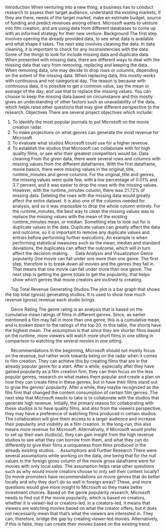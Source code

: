 Introduction
When venturing into a new thing, a business has to conduct research to assess their target audience, understand the existing markets, if they are there, needs of the target market, make an estimate budget, source of funding and predict revenues among others. Microsoft wants to venture into film creation, and are using data from different databases to come up with an informed strategy for their new venture.
Background
The first step involves opening the already provided data, to see what data is available and what shape it takes. The next step involves cleaning the data. In data cleaning, it is important to check for any inconsistencies with the data. Some of the things to look for include missing data and duplicate data. When presented with missing data, there are different ways to deal with the missing data that vary from removing, replacing and keeping the data.  When removing data, one may decide to drop rows or columns, depending on the extent of the missing data. When replacing data, this mostly works with continuous and not categorical day. The reason is because with continuous data, it is possible to get a common value, say the mean or average of the day, and use that to replace the missing values. You can choose to keep the missing data based on circumstance and this mostly gives an understanding of other factors such as unavailability of the data, which helps raise other questions that may give different perspective to the research.
Objectives
There are several project objectives which include:
1.	To identify the most popular journals to put Microsoft on the movie creation radar.
2.	To make projections on what genres can generate the most revenue for Microsoft
3.	To evaluate what studios Microsoft could use for a higher revenue.
4.	To establish the studios that Microsoft can collaborate with for high quality films, or see who their greatest competitors would be.
Data cleaning
From the given data, there were several rows and columns with missing values from the different dataframes. With the first dataframe, movie basics, there were missing values in the original_title, runtime_minutes and genre columns. For the original_title and genres, the missing values were quite few, with a low percentage of 0.01% and 3.7 percent, and it was easier to drop the rows with the missing values. However, with the runtime_minutes column, there was 21.72% of missing data. Deleting the rows with the missing data would greatly affect the entire dataset. It is also one of the columns needed for analysis, and so it was impossible to drop the whole column entirely. For the runtime_minutes, the best way to clean the missing values was to replace the missing values with the mean of the existing runtime_minutes mean, or median.
Something else to look out for is duplicate values in the data. Duplicate values can greatly affect the data and outcome, so it is important to remove any duplicate values and entries before performing further executions. An example is when performing statistical measures such as the mean, median and standard deviations, the duplicates can affect the outcome, which will in turn affect the decision-making.
 
Data Analysis and Visualization
Genre popularity
One movie can fall under one more than one genre. The first step, therefore is to break down all movies and the genres they fall in. That means that one movie can fall under more than one genre. The next step is getting the genre totals to get the popularity, that helps show which genres that movie creators are inclined to creating.
 

 
Top Total Revenue Generating Studios
The plot is a bar graph that shows the top total (gross) generating studios. It is used to show how much revenue (gross) revenue each studio brings.

 
 
Genre Rating
The genre rating is an analysis that is based on the cumulative mean ratings of films in different genres. Since, as earlier mentioned a film may fall in more than one genre, this is a cumulative mean, and is broken down to the ratings of the top 20. In this table, the shorts have the highest mean. The assumption is that since they are shorter films based on the runtime, more viewers will watch more short films in one sitting in comparison to watching the several movies in one sitting.
 

 
Recommendations
In the beginning, Microsoft should not mostly focus on the revenue, but rather work towards being on the radar when it comes to film creation. They can achieve this by creating films that are in the already popular genre for a start. After a while, especially after they have gained popularity as a film creation firm, they can then focus on the less popular genres, research on what makes them popular and create a plan on how they can create films in these genres, but in have their films stand out to grow the genres’ popularity. After a while, they maybe recognized as the film firm that changed the content consumption of certain film genres.
The next step that Microsoft needs to take is to collaborate with the studios that generate high revenue. Initially, the primary reason for collaborating with these studios is to have quality films, and also from the viewers perspective, they may have a preference of watching films produced in certain studios. The collaboration will give them access to a larger audience and increase their popularity and visibility as a film creation. In the long-run, this also means more revenue for Microsoft.
Alternatively, if Microsoft would prefer to set up their own studio(s), they can gain insight from the high revenue studios to see what they can borrow from them, and what they can do differently to give their films a uniqueness from films produced in the already existing studios. 
Assumptions and Further Research
There were several assumptions while working on the data, one being that for the null values in the foreign gross column of the movie gross dataframe were for movies with only local sales. The assumption helps raise other questions such as why would movie creators choose to only sell their content locally? Do movie promoters have recommendations on movie genres that do better locally and why they don’t do so well in foreign areas? These, and more questions would give more insight to Microsoft so they make better investment choices.
Based on the genre popularity research, Microsoft needs to find out if the movie popularity, which is based on creators, whether it is viewer-led or creators-led. In a creators-led, it means that viewers are watching movies based on what the creator offers, but it does not necessarily mean that that’s what the viewers are interested in. They can, therefore, bridge the gap by creating viewer-led movies. Alternatively, if this is false, they can create their movies based on the existing trend.
